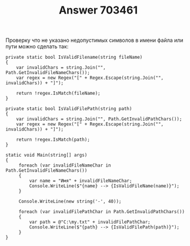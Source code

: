 ﻿---
title: "Answer 703461"
se.owner.user_id: 16781
se.owner.display_name: "sp7"
se.owner.link: "https://ru.stackoverflow.com/users/16781/sp7"
se.answer_id: 703461
se.question_id: 701857
se.post_type: answer
se.score: 1
se.is_accepted: False
---
<p>Проверку что не указано недопустимых символов в имени файла или пути можно сделать так:    </p>

<pre><code>private static bool IsValidFilename(string fileName)
{
    var invalidChars = string.Join("", Path.GetInvalidFileNameChars());
    var regex = new Regex("[" + Regex.Escape(string.Join("", invalidChars)) + "]");

    return !regex.IsMatch(fileName);
}

private static bool IsValidFilePath(string path)
{
    var invalidChars = string.Join("", Path.GetInvalidPathChars());
    var regex = new Regex("[" + Regex.Escape(string.Join("", invalidChars)) + "]");

    return !regex.IsMatch(path);
}

static void Main(string[] args)
{
     foreach (var invalidFileNameChar in Path.GetInvalidFileNameChars())
     {
         var name = "Имя" + invalidFileNameChar;
         Console.WriteLine($"{name} --&gt; {IsValidFileName(name)}");
     }

     Console.WriteLine(new string('-', 40));

     foreach (var invalidFilePathChar in Path.GetInvalidPathChars())
     {
         var path = @"C:\my.txt" + invalidFilePathChar;
         Console.WriteLine($"{path} --&gt; {IsValidFilePath(path)}");
     }   
}
</code></pre>
